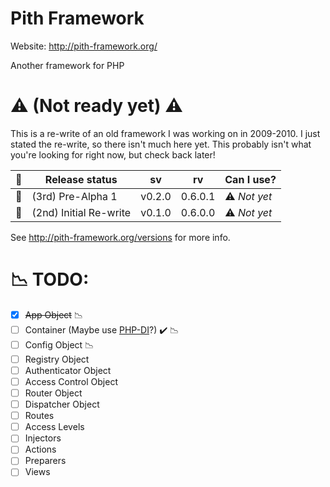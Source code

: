 # Pith Framework
Website: http://pith-framework.org/ 

Another framework for PHP

# :warning: **(Not ready yet)** :warning:

This is a re-write of an old framework I was working on in 2009-2010. I just stated the re-write, so there isn't much here yet. This probably isn't what you're looking for right now, but check back later!


:palm_tree: | Release status | sv | rv | Can I use?
----------- | -------------- | -- | -- | ----------
:seedling: | (3rd) Pre-Alpha 1 | v0.2.0 | 0.6.0.1 | :warning: *Not yet*
:sunrise_over_mountains: | (2nd) Initial Re-write | v0.1.0 | 0.6.0.0 | :warning: *Not yet*

See http://pith-framework.org/versions for more info.



# :chart_with_downwards_trend: TODO:

- [x] <del>App Object</del> :chart_with_downwards_trend:
- [ ] Container (Maybe use [PHP-DI](https://github.com/PHP-DI/PHP-DI)?) :heavy_check_mark: :chart_with_downwards_trend:
- [ ] Config Object :chart_with_downwards_trend:
- [ ] Registry Object
- [ ] Authenticator Object
- [ ] Access Control Object
- [ ] Router Object
- [ ] Dispatcher Object
- [ ] Routes
- [ ] Access Levels
- [ ] Injectors
- [ ] Actions
- [ ] Preparers
- [ ] Views